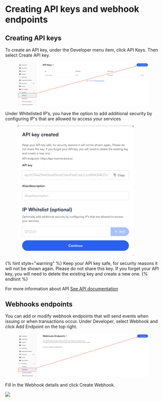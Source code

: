 # Creating API keys and webhook endpoints

## Creating API keys <a href="#h_4fdcc1a10e" id="h_4fdcc1a10e"></a>

To create an API key, under the Developer menu item, click API Keys. Then select Create API key.

<figure><img src="../.gitbook/assets/Screenshot 2024-12-23 at 16.48.04.png" alt=""><figcaption></figcaption></figure>

Under Whitelisted IP’s, you have the option to add additional security by configuring IP's that are allowed to access your services

<div align="left"><figure><img src="../.gitbook/assets/Screenshot 2024-11-26 at 16.30.36.png" alt="" width="375"><figcaption></figcaption></figure></div>

{% hint style="warning" %}
Keep your API key safe, for security reasons it will not be shown again. Please do not share this key. If you forget your API key, you will need to delete the existing key and create a new one.
{% endhint %}

For more information about API [See API documentation](../truvera-api/)

## Webhooks endpoints <a href="#h_fae99467a4" id="h_fae99467a4"></a>

You can add or modify webhook endpoints that will send events when issuing or when transactions occur. Under Developer, select Webhook and click Add Endpoint on the top right.

<figure><img src="../.gitbook/assets/Screenshot 2024-12-23 at 16.49.29.png" alt=""><figcaption></figcaption></figure>

Fill in the Webhook details and click Create Webhook.

[![](https://downloads.intercomcdn.com/i/o/797831076/f27e685f76d0e00a209759cd/6356fc0a5432fa812b8eaea6_2-Webhook+details.png)](https://downloads.intercomcdn.com/i/o/797831076/f27e685f76d0e00a209759cd/6356fc0a5432fa812b8eaea6_2-Webhook+details.png)

